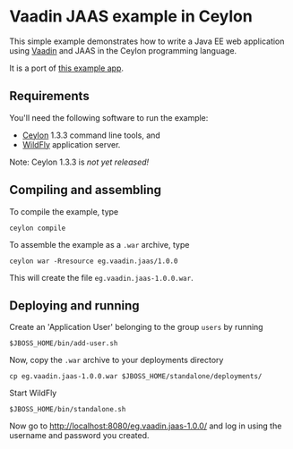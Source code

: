 # Vaadin JAAS example in Ceylon

This simple example demonstrates how to write a Java EE web
application using [Vaadin][] and JAAS in the Ceylon 
programming language. 

It is a port of [this example app][example].

[Vaadin]: https://vaadin.com/
[example]: https://github.com/mrts/vaadin-javaee-jaas-example

## Requirements

You'll need the following software to run the example:

- [Ceylon][] 1.3.3 command line tools, and
- [WildFly][] application server.

Note: Ceylon 1.3.3 is *not yet released!*

[Ceylon]: https://ceylon-lang.org/download/
[WildFly]: http://wildfly.org/downloads/

## Compiling and assembling

To compile the example, type

    ceylon compile

To assemble the example as a `.war` archive, type

    ceylon war -Rresource eg.vaadin.jaas/1.0.0

This will create the file `eg.vaadin.jaas-1.0.0.war`.

## Deploying and running

Create an 'Application User' belonging to the group `users`
by running

    $JBOSS_HOME/bin/add-user.sh

Now, copy the `.war` archive to your deployments directory

    cp eg.vaadin.jaas-1.0.0.war $JBOSS_HOME/standalone/deployments/

Start WildFly

    $JBOSS_HOME/bin/standalone.sh

Now go to <http://localhost:8080/eg.vaadin.jaas-1.0.0/>
and log in using the username and password you created.